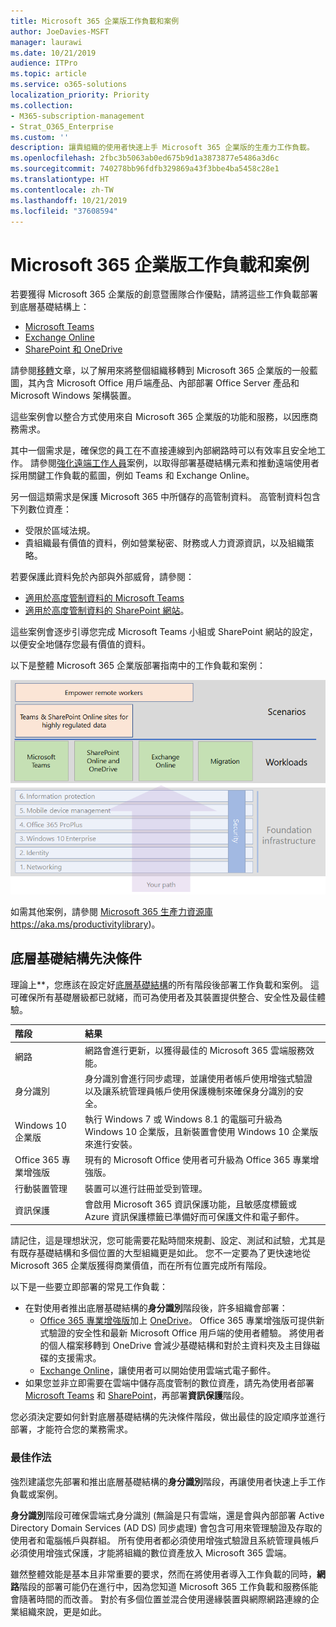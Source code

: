 ```yaml
---
title: Microsoft 365 企業版工作負載和案例
author: JoeDavies-MSFT
manager: laurawi
ms.date: 10/21/2019
audience: ITPro
ms.topic: article
ms.service: o365-solutions
localization_priority: Priority
ms.collection:
- M365-subscription-management
- Strat_O365_Enterprise
ms.custom: ''
description: 讓貴組織的使用者快速上手 Microsoft 365 企業版的生產力工作負載。
ms.openlocfilehash: 2fbc3b5063ab0ed675b9d1a3873877e5486a3d6c
ms.sourcegitcommit: 740278bb96fdfb329869a43f3bbe4ba5458c28e1
ms.translationtype: HT
ms.contentlocale: zh-TW
ms.lasthandoff: 10/21/2019
ms.locfileid: "37608594"
---
```

# <a name="microsoft-365-enterprise-workloads-and-scenarios"></a>Microsoft 365 企業版工作負載和案例

若要獲得 Microsoft 365 企業版的創意暨團隊合作優點，請將這些工作負載部署到底層基礎結構上：

- [Microsoft Teams](teams-workload.md)
- [Exchange Online](exchangeonline-workload.md)
- [SharePoint 和 OneDrive](sharepoint-online-onedrive-workload.md)

請參閱[移轉](migration-microsoft-365-enterprise-workload.md)文章，以了解用來將整個組織移轉到 Microsoft 365 企業版的一般藍圖，其內含 Microsoft Office 用戶端產品、內部部署 Office Server 產品和 Microsoft Windows 架構裝置。

這些案例會以整合方式使用來自 Microsoft 365 企業版的功能和服務，以因應商務需求。 

其中一個需求是，確保您的員工在不直接連線到內部網路時可以有效率且安全地工作。 請參閱[強化遠端工作人員](empower-people-to-work-remotely.md)案例，以取得部署基礎結構元素和推動遠端使用者採用關鍵工作負載的藍圖，例如 Teams 和 Exchange Online。

另一個這類需求是保護 Microsoft 365 中所儲存的高管制資料。 高管制資料包含下列數位資產：

- 受限於區域法規。
- 貴組織最有價值的資料，例如營業秘密、財務或人力資源資訊，以及組織策略。

若要保護此資料免於內部與外部威脅，請參閱：

- [適用於高度管制資料的 Microsoft Teams](secure-teams-highly-regulated-data-scenario.md)
- [適用於高度管制資料的 SharePoint 網站](teams-sharepoint-online-sites-highly-regulated-data.md)。 

這些案例會逐步引導您完成 Microsoft Teams 小組或 SharePoint 網站的設定，以便安全地儲存您最有價值的資料。

以下是整體 Microsoft 365 企業版部署指南中的工作負載和案例：

![整體 Microsoft 365 企業版部署指南中的工作負載和案例](./media/deploy-workloads/m365-deploy-content-arch-workloads.png)

如需其他案例，請參閱 [Microsoft 365 生產力資源庫](https://aka.ms/productivitylibrary)https://aka.ms/productivitylibrary)。 

## <a name="foundation-infrastructure-prerequisites"></a>底層基礎結構先決條件

理論上**，您應該在設定好[底層基礎結構](deploy-foundation-infrastructure.md)的所有階段後部署工作負載和案例。 這可確保所有基礎層級都已就緒，而可為使用者及其裝置提供整合、安全性及最佳體驗。

| 階段 | 結果 |
|:-------|:-----|
| 網路 | 網路會進行更新，以獲得最佳的 Microsoft 365 雲端服務效能。 |
| 身分識別 | 身分識別會進行同步處理，並讓使用者帳戶使用增強式驗證以及讓系統管理員帳戶使用保護機制來確保身分識別的安全。 |
| Windows 10 企業版 | 執行 Windows 7 或 Windows 8.1 的電腦可升級為 Windows 10 企業版，且新裝置會使用 Windows 10 企業版來進行安裝。 |
| Office 365 專業增強版 | 現有的 Microsoft Office 使用者可升級為 Office 365 專業增強版。 |
| 行動裝置管理 | 裝置可以進行註冊並受到管理。 |
| 資訊保護 | 會啟用 Microsoft 365 資訊保護功能，且敏感度標籤或 Azure 資訊保護標籤已準備好而可保護文件和電子郵件。 |

請記住，這是理想狀況，您可能需要花點時間來規劃、設定、測試和試驗，尤其是有既存基礎結構和多個位置的大型組織更是如此。 您不一定要為了更快速地從 Microsoft 365 企業版獲得商業價值，而在所有位置完成所有階段。 

以下是一些要立即部署的常見工作負載： 

- 在對使用者推出底層基礎結構的**身分識別**階段後，許多組織會部署：
  - [Office 365 專業增強版](office365proplus-infrastructure.md)加上 [OneDrive](https://docs.microsoft.com/onedrive/plan-onedrive-enterprise)。 Office 365 專業增強版可提供新式驗證的安全性和最新 Microsoft Office 用戶端的使用者體驗。 將使用者的個人檔案移轉到 OneDrive 會減少基礎結構和對於主資料夾及主目錄磁碟的支援需求。
  - [Exchange Online](exchangeonline-workload.md)，讓使用者可以開始使用雲端式電子郵件。
- 如果您並非立即需要在雲端中儲存高度管制的數位資產，請先為使用者部署 [Microsoft Teams](teams-workload.md) 和 [SharePoint](sharepoint-online-onedrive-workload.md)，再部署**資訊保護**階段。

您必須決定要如何針對底層基礎結構的先決條件階段，做出最佳的設定順序並進行部署，才能符合您的業務需求。

### <a name="best-practice"></a>最佳作法

強烈建議您先部署和推出底層基礎結構的**身分識別**階段，再讓使用者快速上手工作負載或案例。

**身分識別**階段可確保雲端式身分識別 (無論是只有雲端，還是會與內部部署 Active Directory Domain Services (AD DS) 同步處理) 會包含可用來管理驗證及存取的使用者和電腦帳戶與群組。 所有使用者都必須使用增強式驗證且系統管理員帳戶必須使用增強式保護，才能將組織的數位資產放入 Microsoft 365 雲端。

雖然整體效能是基本且非常重要的要求，然而在將使用者導入工作負載的同時，**網路**階段的部署可能仍在進行中，因為您知道 Microsoft 365 工作負載和服務係能會隨著時間的而改善。 對於有多個位置並混合使用邊緣裝置與網際網路連線的企業組織來說，更是如此。

